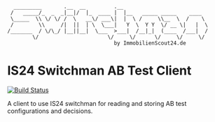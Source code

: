 ```
  _________       .__  __         .__
 /   _____/_  _  _|__|/  |_  ____ |  |__   _____ _____    ____
 \_____  \\ \/ \/ /  \   __\/ ___\|  |  \ /     \\__  \  /    \
 /        \\     /|  ||  | \  \___|   Y  \  Y Y  \/ __ \|   |  \
/_______  / \/\_/ |__||__|  \___  >___|  /__|_|  (____  /___|  /
        \/                      \/     \/      \/     \/     \/
                                  by ImmobilienScout24.de
```
# IS24 Switchman AB Test Client
[![Build Status](https://api.travis-ci.org/ImmobilienScout24/switchman-abtest-client.svg?branch=master)](https://travis-ci.org/ImmobilienScout24/switchman-abtest-client)

A client to use IS24 switchman for reading and storing AB test configurations and decisions.
